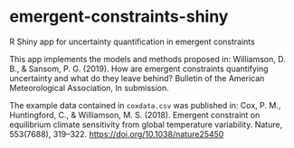 # emergent-constraints-shiny
R Shiny app for uncertainty quantification in emergent constraints

This app implements the models and methods proposed in:
Williamson, D. B., & Sansom, P. G. (2019). How are emergent constraints quantifying uncertainty and what do they leave behind? Bulletin of the American Meteorological Association, In submission.

The example data contained in `coxdata.csv` was published in:
Cox, P. M., Huntingford, C., & Williamson, M. S. (2018). Emergent constraint on equilibrium climate sensitivity from global temperature variability. Nature, 553(7688), 319–322. https://doi.org/10.1038/nature25450
